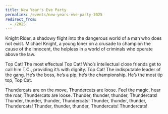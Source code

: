 ```yaml
---
title: New Year's Eve Party
permalink: /events/new-years-eve-party-2025
redirect_from:
  - /2025
---
```

Knight Rider, a shadowy flight into the dangerous world of a man who does not exist. Michael Knight, a young loner on a crusade to champion the cause of the innocent, the helpless in a world of criminals who operate above the law.

Top Cat! The most effectual Top Cat! Who’s intellectual close friends get to call him T.C., providing it’s with dignity. Top Cat! The indisputable leader of the gang. He’s the boss, he’s a pip, he’s the championship. He’s the most tip top, Top Cat.

Thundercats are on the move, Thundercats are loose. Feel the magic, hear the roar, Thundercats are loose. Thunder, thunder, thunder, Thundercats! Thunder, thunder, thunder, Thundercats! Thunder, thunder, thunder, Thundercats! Thunder, thunder, thunder, Thundercats! Thundercats!